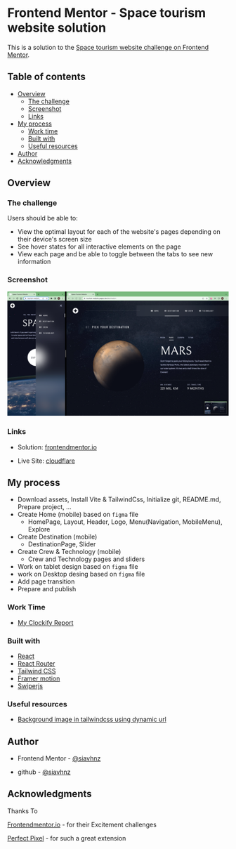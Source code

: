 # Frontend Mentor - Space tourism website solution

This is a solution to the [Space tourism website challenge on Frontend Mentor](https://www.frontendmentor.io/challenges/space-tourism-multipage-website-gRWj1URZ3).

## Table of contents

- [Overview](#overview)
  - [The challenge](#the-challenge)
  - [Screenshot](#screenshot)
  - [Links](#links)
- [My process](#my-process)
  - [Work time](#work-time)
  - [Built with](#built-with)
  - [Useful resources](#useful-resources)
- [Author](#author)
- [Acknowledgments](#acknowledgments)

## Overview

### The challenge

Users should be able to:

- View the optimal layout for each of the website's pages depending on their device's screen size
- See hover states for all interactive elements on the page
- View each page and be able to toggle between the tabs to see new information

### Screenshot

![screenshot](./screenshot/screenshot.png)

### Links

- Solution: [frontendmentor.io](https://www.frontendmentor.io/solutions/space-tourism-website-obA3lBlbcQ)

- Live Site: [cloudflare](https://tourism-website.pages.dev/)

## My process

- Download assets, Install Vite & TailwindCss, Initialize git, README.md, Prepare project, ...
- Create Home (mobile) based on `figma` file
  - HomePage, Layout, Header, Logo, Menu(Navigation, MobileMenu), Explore
- Create Destination (mobile)
  - DestinationPage, Slider
- Create Crew & Technology (mobile)
  - Crew and Technology pages and sliders
- Work on tablet design based on `figma` file
- work on Desktop desing based on `figma` file
- Add page transition
- Prepare and publish

### Work Time

- [My Clockify Report](https://app.clockify.me/shared/64991d7a380e9e1ab80db78f)

### Built with

- [React](https:react.dev)
- [React Router](https://reactrouter.com/)
- [Tailwind CSS](https://tailwindcss.com/)
- [Framer motion](https//framer.com/motion)
- [Swiperjs](https://swiperjs.com/react)

### Useful resources

- [Background image in tailwindcss using dynamic url](https://stackoverflow.com/a/70810692)

## Author

- Frontend Mentor - [@siavhnz](https://www.frontendmentor.io/profile/siavhnz)

- github - [@siavhnz](https://www.github.com/siavhnz)

## Acknowledgments

Thanks To

[Frontendmentor.io](https://www.frontendmentor.io/challenges) - for their Excitement challenges  

[Perfect Pixel](https://chrome.google.com/webstore/detail/perfectpixel-by-welldonec/dkaagdgjmgdmbnecmcefdhjekcoceebi?hl=en) - for such a great extension
